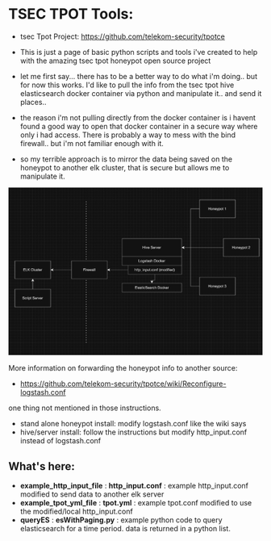 # TSEC TPOT Tools: 

- tsec Tpot Project: https://github.com/telekom-security/tpotce


- This is just a page of basic python scripts and tools i've created to help
with the amazing tsec tpot honeypot open source project


- let me first say... there has to be a better way to do what i'm doing.. 
but for now this works. I'd like to pull the info from the tsec tpot hive elasticsearch docker container via python and manipulate it.. and send it places..
- the reason i'm not pulling directly from the docker container is i havent found a good way to open that docker container in a secure way where only i had access. There is probably a way to mess with the bind firewall.. but i'm not familiar enough with it. 
- so my terrible approach is to mirror the data being saved on the honeypot to another elk cluster, that is secure but allows me to manipulate it.



![Screenshot](diagrams/diagram1_hiveToElkCluster.jpeg)

More information on forwarding the honeypot info to another source:
- https://github.com/telekom-security/tpotce/wiki/Reconfigure-logstash.conf

one thing not mentioned in those instructions.
- stand alone honeypot install: modify logstash.conf like the wiki says
- hive/server install: follow the instructions but modify http_input.conf instead of logstash.conf


## What's here:
- **example_http_input_file** : **http_input.conf** : example http_input.conf modified to send data to another elk server
- **example_tpot_yml_file** : **tpot.yml** : example tpot.conf modified to use the modified/local http_input.conf
- **queryES** : **esWithPaging.py** : example python code to query elasticsearch for a time period. data is returned in a python list. 